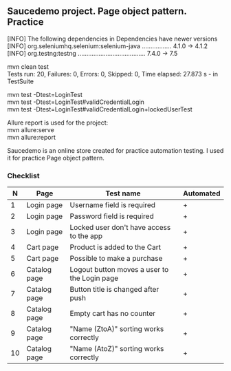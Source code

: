 ## Saucedemo project. Page object pattern. Practice
 

[INFO] The following dependencies in Dependencies have newer versions  
[INFO]   org.seleniumhq.selenium:selenium-java ................. 4.1.0 -> 4.1.2  
[INFO]   org.testng:testng ....................................... 7.4.0 -> 7.5  

mvn clean test  
Tests run: 20, Failures: 0, Errors: 0, Skipped: 0, Time elapsed: 27.873 s - in TestSuite  

mvn test -Dtest=LoginTest  
mvn test -Dtest=LoginTest#validCredentialLogin  
mvn test -Dtest=LoginTest#validCredentialLogin+lockedUserTest  
  
  

Allure report is used for the project:  
mvn allure:serve  
mvn allure:report



Saucedemo is an online store created for practice 
automation testing. I used it for practice 
Page object pattern.  

### Checklist
|N|Page|Test name|Automated|
|---|----|----|------|
|1|Login page| Username field is required|+|
|2|Login page| Password field is required|+|
|3|Login page| Locked user don't have access to the app|+|
|4|Cart page| Product is added to the Cart|+|
|5|Cart page| Possible to make a purchase|+|
|6|Catalog page| Logout button moves a user to the Login page|+|
|7|Catalog page| Button title is changed after push|+|
|8|Catalog page| Empty cart has no counter|+|
|9|Catalog page| "Name (ZtoA)" sorting works correctly|+|
|10|Catalog page| "Name (AtoZ)" sorting works correctly|+|


